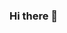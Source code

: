 ### Hi there 👋

<!--
**erawanarifn/erawanarifn** is a ✨ _special_ ✨ repository because its `README.md` (this file) appears on your GitHub profile.

Here are some ideas to get you started:

- 🔭 I’m currently working on ...
- 🌱 I’m currently learning ...
- 👯 I’m looking to collaborate on ...
- 🤔 I’m looking for help with ...
- 💬 Ask me about ...
- 📫 How to reach me: 
mastodon : <a rel="me" href="https://mstdn.id/@erawan">@erawan</a>
nostr : npub18x8nxl4px9lrtgqqc46xrk48v8vjeraur06xs6r84peats66ef3s8v3tua

- 😄 Pronouns: ...
- ⚡ Fun fact: ...
-->
